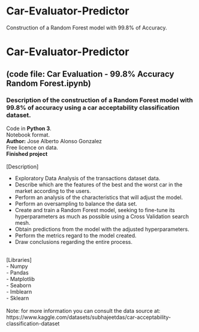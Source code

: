 # Car-Evaluator-Predictor
Construction of a Random Forest model with 99.8% of Accuracy.

# Car-Evaluator-Predictor
## (code file: Car Evaluation - 99.8% Accuracy Random Forest.ipynb)
### Description of the construction of a Random Forest model with 99.8% of accuracy using a car acceptability classification dataset.<br>
Code in **Python 3**.<br>
Notebook format.<br>
**Author:** Jose Alberto Alonso Gonzalez <br>
Free licence on data.<br>
**Finished project**<br><br>
[Description]
- Exploratory Data Analysis of the transactions dataset data.<br>
- Describe which are the features of the best and the worst car in the market according to the users.<br>
- Perform an analysis of the characteristics that will adjust the model.<br>
- Perform an oversampling to balance the data set.<br>
- Create and train a Random Forest model, seeking to fine-tune its hyperparameters as much as possible using a Cross Validation search mesh.<br>
- Obtain predictions from the model with the adjusted hyperparameters.<br>
- Perform the metrics regard to the model created.<br>
- Draw conclusions regarding the entire process.<br>
<br>
[Libraries]<br>
- Numpy<br>
- Pandas<br>
- Matplotlib<br>
- Seaborn<br>
- Imblearn<br>
- Sklearn<br>
<br>
Note: for more information you can consult the data source at: https://www.kaggle.com/datasets/subhajeetdas/car-acceptability-classification-dataset
